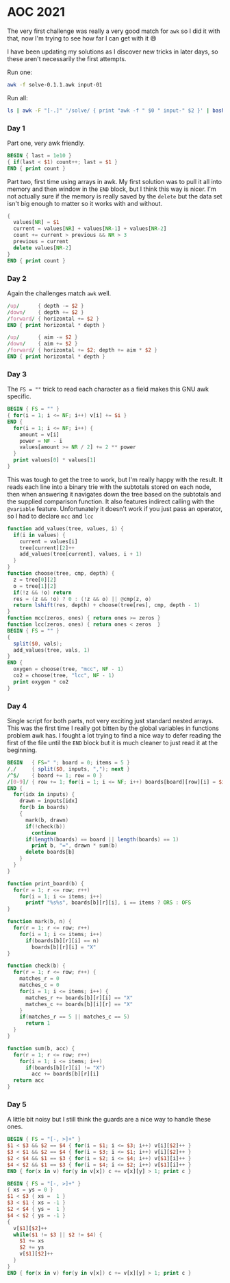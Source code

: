 # AOC 2021

The very first challenge was really a very good match for `awk` so I did it with that, now I'm trying to see how far I can get with it 😄

I have been updating my solutions as I discover new tricks in later days, so these aren't necessarily the first attempts.

Run one:
```sh
awk -f solve-0.1.1.awk input-01
```

Run all:
```sh
ls | awk -F "[-.]" '/solve/ { print "awk -f " $0 " input-" $2 }' | bash
```

### Day 1

Part one, very awk friendly.
```awk
BEGIN { last = 1e10 }
{ if(last < $1) count++; last = $1 }
END { print count }
```

Part two, first time using arrays in awk. My first solution was to pull it all into memory and then window in the `END` block, but I think this way is nicer. I'm not actually sure if the memory is really saved by the `delete` but the data set isn't big enough to matter so it works with and without.

```awk
{
  values[NR] = $1
  current = values[NR] + values[NR-1] + values[NR-2]
  count += current > previous && NR > 3
  previous = current
  delete values[NR-2]
}
END { print count }
```

### Day 2

Again the challenges match `awk` well.

```awk
/up/      { depth -= $2 }
/down/    { depth += $2 }
/forward/ { horizontal += $2 }
END { print horizontal * depth }
```
```awk
/up/      { aim -= $2 }
/down/    { aim += $2 }
/forward/ { horizontal += $2; depth += aim * $2 }
END { print horizontal * depth }
```

### Day 3

The `FS = ""` trick to read each character as a field makes this GNU awk specific.

```awk
BEGIN { FS = "" }
{ for(i = 1; i <= NF; i++) v[i] += $i }
END {
  for(i = 1; i <= NF; i++) {
    amount = v[i]
    power = NF - i
    values[amount >= NR / 2] += 2 ** power
  }
  print values[0] * values[1]
}
```

This was tough to get the tree to work, but I'm really happy with the result. It reads each line into a binary trie with the subtotals stored on each node, then when answering it navigates down the tree based on the subtotals and the supplied comparison function. It also features indirect calling with the `@variable` feature. Unfortunately it doesn't work if you just pass an operator, so I had to declare `mcc` and `lcc`

```awk
function add_values(tree, values, i) {
  if(i in values) {
    current = values[i]
    tree[current][2]++
    add_values(tree[current], values, i + 1)
  }
}
function choose(tree, cmp, depth) {
  z = tree[0][2] 
  o = tree[1][2]
  if(!z && !o) return
  res = (z && !o) ? 0 : (!z && o) || @cmp(z, o)
  return lshift(res, depth) + choose(tree[res], cmp, depth - 1)
}
function mcc(zeros, ones) { return ones >= zeros }
function lcc(zeros, ones) { return ones < zeros  }
BEGIN { FS = "" }
{
  split($0, vals);
  add_values(tree, vals, 1)
}
END {
  oxygen = choose(tree, "mcc", NF - 1)
  co2 = choose(tree, "lcc", NF - 1)
  print oxygen * co2
}
```

### Day 4

Single script for both parts, not very exciting just standard nested arrays. This was the first time I really got bitten by the global variables in functions problem awk has. I fought a lot trying to find a nice way to defer reading the first of the file until the `END` block but it is much cleaner to just read it at the beginning.

```awk
BEGIN   { FS=" "; board = 0; items = 5 }
/,/     { split($0, inputs, ","); next }
/^$/    { board += 1; row = 0 }
/[0-9]/ { row += 1; for(i = 1; i <= NF; i++) boards[board][row][i] = $i }
END {
  for(idx in inputs) {
    drawn = inputs[idx]
    for(b in boards)
    {
      mark(b, drawn)
      if(!check(b))
        continue
      if(length(boards) == board || length(boards) == 1)
        print b, "=", drawn * sum(b)
      delete boards[b]
    }
  }
}

function print_board(b) {
  for(r = 1; r <= row; r++)
    for(i = 1; i <= items; i++)
      printf "%s%s", boards[b][r][i], i == items ? ORS : OFS
}

function mark(b, n) {
  for(r = 1; r <= row; r++)
    for(i = 1; i <= items; i++)
      if(boards[b][r][i] == n)
        boards[b][r][i] = "X"
}

function check(b) {
  for(r = 1; r <= row; r++) {
    matches_r = 0
    matches_c = 0
    for(i = 1; i <= items; i++) {
      matches_r += boards[b][r][i] == "X"
      matches_c += boards[b][i][r] == "X"
    }
    if(matches_r == 5 || matches_c == 5)
      return 1
  }
}

function sum(b, acc) {
  for(r = 1; r <= row; r++)
    for(i = 1; i <= items; i++)
      if(boards[b][r][i] != "X")
        acc += boards[b][r][i]
  return acc
}
```

### Day 5

A little bit noisy but I still think the guards are a nice way to handle these ones.

```awk
BEGIN { FS = "[-, >]+" }
$1 < $3 && $2 == $4 { for(i = $1; i <= $3; i++) v[i][$2]++ }
$3 < $1 && $2 == $4 { for(i = $3; i <= $1; i++) v[i][$2]++ }
$2 < $4 && $1 == $3 { for(i = $2; i <= $4; i++) v[$1][i]++ }
$4 < $2 && $1 == $3 { for(i = $4; i <= $2; i++) v[$1][i]++ }
END { for(x in v) for(y in v[x]) c += v[x][y] > 1; print c }
```

```awk
BEGIN { FS = "[-, >]+" }
{ xs = ys = 0 }
$1 < $3 { xs =  1 }
$3 < $1 { xs = -1 }
$2 < $4 { ys =  1 }
$4 < $2 { ys = -1 }
{
  v[$1][$2]++
  while($1 != $3 || $2 != $4) {
    $1 += xs
    $2 += ys
    v[$1][$2]++
  }
}
END { for(x in v) for(y in v[x]) c += v[x][y] > 1; print c }
```
